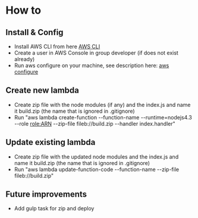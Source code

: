 # How to

## Install & Config
* Install AWS CLI from here [AWS CLI](https://aws.amazon.com/cli/)
* Create a user in AWS Console in group developer (if does not exist already)
* Run aws configure on your machine, see description here: [aws configure](http://docs.aws.amazon.com/cli/latest/userguide/cli-chap-getting-started.html)

## Create new lambda
* Create zip file with the node modules (if any) and the index.js and name it build.zip (the name that is ignored in .gitignore)
* Run "aws lambda create-function --function-name <function-name> --runtime=nodejs4.3 --role <role:ARN> --zip-file fileb://build.zip --handler index.handler"

## Update existing lambda
* Create zip file with the updated node modules and the index.js and name it build.zip (the name that is ignored in .gitignore)
* Run "aws lambda update-function-code --function-name <function-name> --zip-file fileb://build.zip"

## Future improvements
* Add gulp task for zip and deploy
